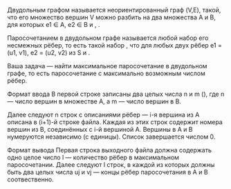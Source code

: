 Двудольным графом называется неориентированный граф (V,E),  такой, что его множество вершин V можно разбить на два множества A и B, для которых  e1 ∈ A, e2 ∈ B и , .

Паросочетанием в двудольном графе называется любой набор его несмежных рёбер, то есть такой набор , что для любых двух рёбер e1 = (u1, v1), e2 = (u2, v2) из S  и .

Ваша задача — найти максимальное паросочетание в двудольном графе, то есть паросочетание с максимально возможным числом рёбер.

Формат ввода
В первой строке записаны два целых числа n и m (), где n — число вершин в множестве A, а m — число вершин в B.

Далее следуют n строк с описаниями рёбер — i-я вершина из A описана в (i+1)-й строке файла. Каждая из этих строк содержит номера вершин из B, соединённых с i-й вершиной A. Вершины в A и B нумеруются независимо (с единицы). Список завершается числом 0.

Формат вывода
Первая строка выходного файла должна содержать одно целое число l — количество рёбер в максимальном паросочетании. Далее следуют l строк, в каждой из которых должны быть два целых числа uj и vj — концы рёбер паросочетания в A и B соотвественно.


